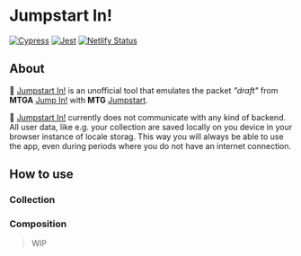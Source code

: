 # Jumpstart In!

[![Cypress](https://github.com/accuzyle/jumpstart-in/actions/workflows/cypress.yml/badge.svg)](https://github.com/accuzyle/jumpstart-in/actions/workflows/cypress.yml)
[![Jest](https://github.com/accuzyle/jumpstart-in/actions/workflows/jest.yml/badge.svg)](https://github.com/accuzyle/jumpstart-in/actions/workflows/jest.yml)
[![Netlify Status](https://api.netlify.com/api/v1/badges/68bf0976-8ac2-44ab-9347-fd4718d1b1cb/deploy-status)](https://app.netlify.com/sites/jumpstart-in/deploys)

## About

🎲 [Jumpstart In!](https://jumpstart-in.netlify.app/) is an unofficial tool that emulates the packet _"draft"_ from **MTGA** [Jump In!](https://mtg.fandom.com/wiki/Jump_In!) with **MTG** [Jumpstart](<https://mtg.fandom.com/wiki/Jumpstart_(format)>).

🎲 [Jumpstart In!](https://jumpstart-in.netlify.app/) currently does not communicate with any kind of backend. All user data, like e.g. your collection are saved locally on you device in your browser instance of locale storag. This way you will always be able to use the app, even during periods where you do not have an internet connection.

## How to use

### Collection

### Composition

> WIP

